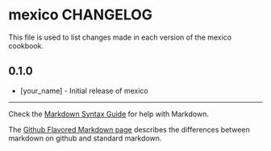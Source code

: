 # mexico CHANGELOG

This file is used to list changes made in each version of the mexico cookbook.

## 0.1.0
- [your_name] - Initial release of mexico

- - -
Check the [Markdown Syntax Guide](http://daringfireball.net/projects/markdown/syntax) for help with Markdown.

The [Github Flavored Markdown page](http://github.github.com/github-flavored-markdown/) describes the differences between markdown on github and standard markdown.

